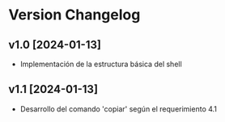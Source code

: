 # Version Changelog

## v1.0 [2024-01-13]
- Implementación de la estructura básica del shell
## v1.1 [2024-01-13]
- Desarrollo del comando 'copiar' según el requerimiento 4.1
